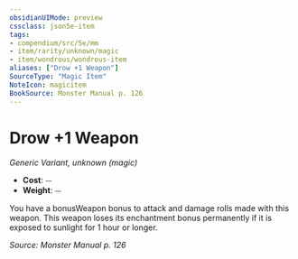 ```yaml
---
obsidianUIMode: preview
cssclass: json5e-item
tags:
- compendium/src/5e/mm
- item/rarity/unknown/magic
- item/wondrous/wondrous-item
aliases: ["Drow +1 Weapon"]
SourceType: "Magic Item"
NoteIcon: magicitem
BookSource: Monster Manual p. 126
---
```

# Drow +1 Weapon
*Generic Variant, unknown (magic)*  

- **Cost**: ⏤
- **Weight**: ⏤

You have a bonusWeapon bonus to attack and damage rolls made with this weapon. This weapon loses its enchantment bonus permanently if it is exposed to sunlight for 1 hour or longer.

*Source: Monster Manual p. 126*